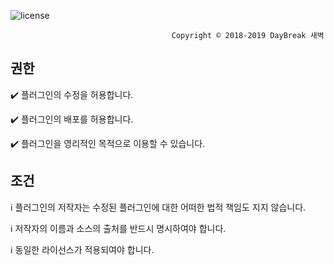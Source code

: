 ![license](https://user-images.githubusercontent.com/39194432/51786047-5ff7ba80-21a2-11e9-829f-5429e589a89a.png)

                                        Copyright ©️ 2018-2019 DayBreak 새벽                                        

## 권한
✔️ 플러그인의 수정을 허용합니다.

✔️ 플러그인의 배포를 허용합니다.

✔️ 플러그인을 영리적인 목적으로 이용할 수 있습니다.

## 조건
ℹ️ 플러그인의 저작자는 수정된 플러그인에 대한 어떠한 법적 책임도 지지 않습니다.

ℹ️ 저작자의 이름과 소스의 출처를 반드시 명시하여야 합니다.

ℹ️ 동일한 라이선스가 적용되여야 합니다.
